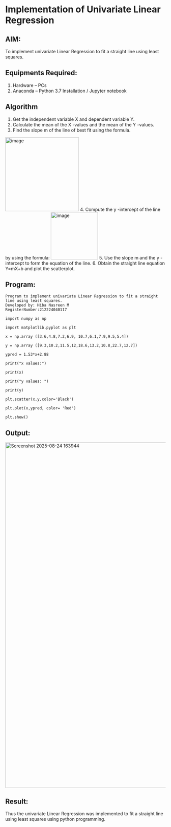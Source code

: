 # Implementation of Univariate Linear Regression
## AIM:
To implement univariate Linear Regression to fit a straight line using least squares.

## Equipments Required:
1. Hardware – PCs
2. Anaconda – Python 3.7 Installation / Jupyter notebook

## Algorithm
1. Get the independent variable X and dependent variable Y.
2. Calculate the mean of the X -values and the mean of the Y -values.
3. Find the slope m of the line of best fit using the formula. 
<img width="231" alt="image" src="https://user-images.githubusercontent.com/93026020/192078527-b3b5ee3e-992f-46c4-865b-3b7ce4ac54ad.png">
4. Compute the y -intercept of the line by using the formula:
<img width="148" alt="image" src="https://user-images.githubusercontent.com/93026020/192078545-79d70b90-7e9d-4b85-9f8b-9d7548a4c5a4.png">
5. Use the slope m and the y -intercept to form the equation of the line.
6. Obtain the straight line equation Y=mX+b and plot the scatterplot.

## Program:
```
Program to implement univariate Linear Regression to fit a straight line using least squares.
Developed by: Hiba Nasreen M
RegisterNumber:212224040117  

```

```
import numpy as np

import matplotlib.pyplot as plt

x = np.array ([3.6,4.8,7.2,6.9, 10.7,6.1,7.9,9.5,5.4])

y = np.array ([9.3,10.2,11.5,12,18.6,13.2,10.8,22.7,12.7])

ypred = 1.53*x+2.88

print("x values:")

print(x)

print("y values: ")

print(y)

plt.scatter(x,y,color='Black')

plt.plot(x,ypred, color= 'Red')

plt.show()
```

## Output:


<img width="1920" height="1080" alt="Screenshot 2025-08-24 163944" src="https://github.com/user-attachments/assets/952a5903-83d1-4b3c-895a-21eee99fd451" />




## Result:
Thus the univariate Linear Regression was implemented to fit a straight line using least squares using python programming.
